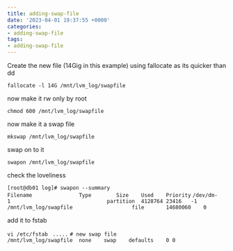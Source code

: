 ```yaml
---
title: adding-swap-file
date: '2023-04-01 19:37:55 +0000'
categories:
- adding-swap-file
tags:
- adding-swap-file
---
```



Create the new file (14Gig in
this example) using fallocate as its quicker than dd

`fallocate -l 14G /mnt/lvm_log/swapfile`

now make it rw only by root

`chmod 600 /mnt/lvm_log/swapfile`

now make it a swap file

`mkswap /mnt/lvm_log/swapfile`

swap on to it

`swapon /mnt/lvm_log/swapfile`

check the loveliness

`[root@db01 log]# swapon --summary`
`Filename               Type        Size    Used    Priority`
`/dev/dm-1                               partition  4128764 23416   -1`
`/mnt/lvm_log/swapfile                   file       14680060    0   `

add it to fstab

`vi /etc/fstab `
`.....`
`# new swap file`
`/mnt/lvm_log/swapfile  none    swap    defaults    0 0`

